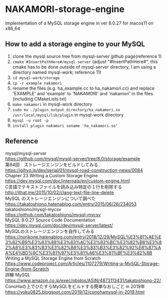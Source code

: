 # NAKAMORI-storage-engine
Implementation of a MySQL storage engine in ver 8.0.27 for macos11 on x86_64<br>
## How to add a storage engine to your MySQL<br>
1. clone the mysql source tree from mysql-server github page(reference 1)<br>
2. ```cmake #InsertPathHere#/mysql-server``` (adjust "#InsertPathHere#", this cmake has to be done outside of mysql-server directory, I am using a directory named mysql-work; reference 11)<br>
3. ```cd mysql-work/storage```<br>
4. ```cp -r example nakamori```<br>
5. rename the files (e.g. ha_example.cc to ha_nakamori.cc) and replace 'EXAMPLE' and 'example' to 'NAKAMORI' and 'nakamori' in the files (including CMakeLists.txt)<br>
6. ```make nakamori``` in mysql-work directory
7. ```sudo mv ./plugin_output_directory/ha_nakamori.so /usr/local/mysql/lib/plugin``` in mysql-work directory<br>
8. ```mysql -u root -p```<br>
9. ```install plugin nakamori soname 'ha_nakamori.so'```<br>

## Reference
mysql/mysql-server<br>
https://github.com/mysql/mysql-server/tree/8.0/storage/example<br>
第84回　ストレージエンジンをビルドしてみる<br>
https://gihyo.jp/dev/serial/01/mysql-road-construction-news/0084<br>
Chapter 23 Writing a Custom Storage Engine<br>
https://dev.mysql.com/doc/internals/en/custom-engine.html<br>
C言語でテキストファイルを読み込み特定の１行を削除する<br>
http://ithat.me/2015/10/02/clang-text-file-line-delete<br>
MySQL のストレージエンジンについて調べた<br>
https://takatoshiono.hatenablog.com/entry/2015/06/26/234053<br>
takatoshiono/mysql-mycsv<br>
https://github.com/takatoshiono/mysql-mycsv<br>
MySQL  8.0.27  Source Code Documentation<br>
https://dev.mysql.com/doc/dev/mysql-server/latest/<br>
MySQLのストレージエンジンを自作してみる<br>
https://norikone.hatenablog.com/entry/2018/12/29/MySQL%E3%81%AE%E3%82%B9%E3%83%88%E3%83%AC%E3%83%BC%E3%82%B8%E3%82%A8%E3%83%B3%E3%82%B8%E3%83%B3%E3%82%92%E8%87%AA%E4%BD%9C%E3%81%97%E3%81%A6%E3%81%BF%E3%82%8B<br>
Writing a MySQL Storage Engine from Scratch<br>
https://www.codeproject.com/Articles/1107279/Writing-a-MySQL-Storage-Engine-from-Scratch<br>
詳解 MySQL<br>
https://www.amazon.co.jp/exec/obidos/ASIN/4873113431/takatoshiono-22/<br>
ConoHaの上でひたすらMySQLをビルドする簡単なおしごと in 2019年<br>
https://yoku0825.blogspot.com/2019/12/conohamysql-in-2019.html<br>

